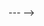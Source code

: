 <!-- ---
layout: page
title: submenus
nav: true
nav_order: 6
dropdown: true
<!-- children:
    - title: publications
      permalink: /publications/
    - title: divider
    - title: projects
      permalink: /projects/ -->
--- -->